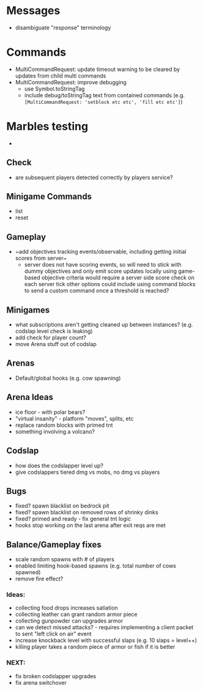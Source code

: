 # Messages
- disambiguate "response" terminology

# Commands
- MultiCommandRequest: update timeout warning to be cleared by updates from child multi commands
- MultiCommandRequest: improve debugging
  - use Symbol.toStringTag
  - include debug/toStringTag text from contained commands (e.g. `[MultiCommandRequest: 'setblock etc etc', 'fill etc etc']`)

# Marbles testing
- 

## Check
- are subsequent players detected correctly by players service?

## Minigame Commands
- list
- reset

## Gameplay
- ~add objectives tracking events/observable, including getting initial scores from server~
  - server does not have scoring events, so will need to stick with dummy objectives and only
    emit score updates locally
    using game-based objective criteria would require a server side score check on each server tick
    other options could include using command blocks to send a custom command once a threshold is reached?

## Minigames
- what subscriptions aren't getting cleaned up between instances? (e.g. codslap level check is leaking)
- add check for player count?
- move Arena stuff out of codslap

## Arenas
- Default/global hooks (e.g. cow spawning)                                                                                                                                                                                                                                                                                                                                                                                                                                                    

## Arena Ideas
- ice floor - with polar bears?
- "virtual insanity" - platform "moves", splits, etc
- replace random blocks with primed tnt
- something involving a volcano?

## Codslap
 - how does the codslapper level up?
 - give codslappers tiered dmg vs mobs, no dmg vs players
 
## Bugs
- fixed? spawn blacklist on bedrock pit
- fixed? spawn blacklist on removed rows of shrinky dinks
- fixed? primed and ready - fix general tnt logic
- hooks stop working on the last arena after exit reqs are met 

## Balance/Gameplay fixes
- scale random spawns with # of players
- enabled limiting hook-based spawns (e.g. total number of cows spawned)
- remove fire effect?

### Ideas:
 - collecting food drops increases satiation
 - collecting leather can grant random armor piece
 - collecting gunpowder can upgrades armor
 - can we detect missed attacks? - requires implementing a client packet to sent "left click on air" event
 - increase knockback level with successful slaps (e.g. 10 slaps = level++)
 - killing player takes a random piece of armor or fish if it is better

### NEXT:
- fix broken codslapper upgrades
- fix arena switchover
